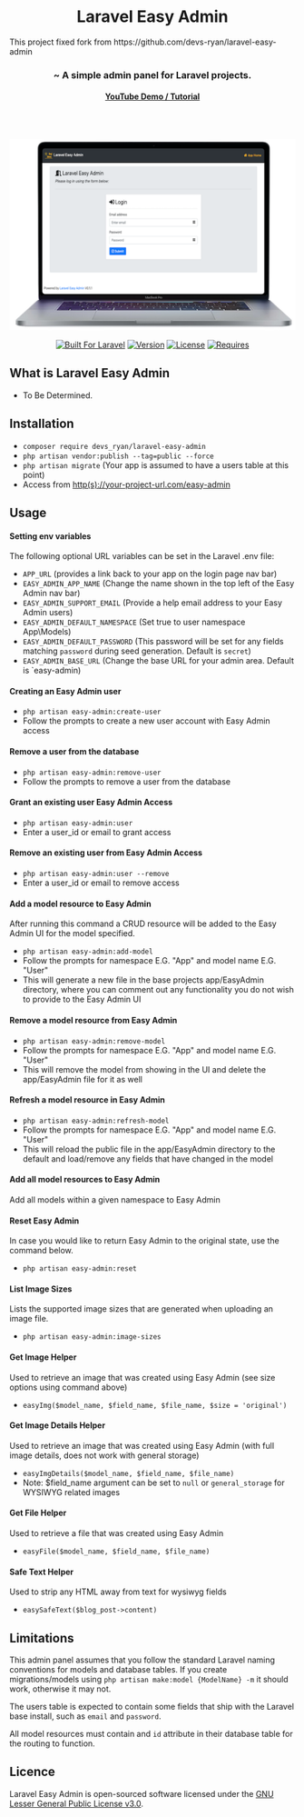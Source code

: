 <h1 align="center">Laravel Easy Admin</h1>

<p>This project fixed fork from <a>https://github.com/devs-ryan/laravel-easy-admin</a></p>

<h3 align="center">~ A simple admin panel for Laravel projects.</h3>
<h4 align="center"><a target="_blank" href="https://www.youtube.com/watch?v=QFzzwpDsQ0U" align="center">YouTube Demo / Tutorial</a></h4>
<br><br>
<p align="center"><img src="https://raw.githubusercontent.com/devs-ryan/img-storage/master/easy-admin-header.png"></p>
<p align="center">
<a target="_blank" href="https://laravel.com/"><img src="https://img.shields.io/badge/Built%20For-Laravel-orange" alt="Built For Laravel"></a>
<a target="_blank" href="https://packagist.org/packages/devs-ryan/laravel-easy-admin"><img src="https://img.shields.io/badge/Current%20Version-0.1.1-blue" alt="Version"></a>
<a target="_blank" href="https://packagist.org/packages/devs-ryan/laravel-easy-admin"><img src="https://img.shields.io/badge/License-GNU-green" alt="License"></a>
<a target="_blank" href="https://laravel.com/"><img src="https://img.shields.io/badge/Requires-Laravel%20%5E7.0-red" alt="Requires"></a>
</p>

## What is Laravel Easy Admin

- To Be Determined.


## Installation
- `composer require devs_ryan/laravel-easy-admin`
- `php artisan vendor:publish --tag=public --force`
- `php artisan migrate` (Your app is assumed to have a users table at this point)
- Access from <a href="https://github.com/devs-ryan/laravel-easy-admin">http(s)://your-project-url.com/easy-admin</a>

## Usage

#### Setting env variables
The following optional URL variables can be set in the Laravel .env file:
- `APP_URL` (provides a link back to your app on the login page nav bar)
- `EASY_ADMIN_APP_NAME` (Change the name shown in the top left of the Easy Admin nav bar)
- `EASY_ADMIN_SUPPORT_EMAIL` (Provide a help email address to your Easy Admin users)
- `EASY_ADMIN_DEFAULT_NAMESPACE` (Set true to user namespace App\Models)
- `EASY_ADMIN_DEFAULT_PASSWORD` (This password will be set for any fields matching `password` during seed generation. Default is `secret`)
- `EASY_ADMIN_BASE_URL` (Change the base URL for your admin area. Default is `easy-admin)

#### Creating an Easy Admin user
- `php artisan easy-admin:create-user`
- Follow the prompts to create a new user account with Easy Admin access

#### Remove a user from the database
- `php artisan easy-admin:remove-user`
- Follow the prompts to remove a user from the database

#### Grant an existing user Easy Admin Access
- `php artisan easy-admin:user`
- Enter a user_id or email to grant access

#### Remove an existing user from Easy Admin Access
- `php artisan easy-admin:user --remove`
- Enter a user_id or email to remove access

#### Add a model resource to Easy Admin
After running this command a CRUD resource will be added to the Easy Admin UI for the model specified.
- `php artisan easy-admin:add-model`
- Follow the prompts for namespace E.G. "App" and model name E.G. "User"
- This will generate a new file in the base projects app/EasyAdmin directory, where you can comment out any functionality you do not wish to provide to the Easy Admin UI

#### Remove a model resource from Easy Admin
- `php artisan easy-admin:remove-model`
- Follow the prompts for namespace E.G. "App" and model name E.G. "User"
- This will remove the model from showing in the UI and delete the app/EasyAdmin file for it as well

#### Refresh a model resource in Easy Admin
- `php artisan easy-admin:refresh-model`
- Follow the prompts for namespace E.G. "App" and model name E.G. "User"
- This will reload the public file in the app/EasyAdmin directory to the default and load/remove any fields that have changed in the model

#### Add all model resources to Easy Admin
Add all models within a given namespace to Easy Admin

#### Reset Easy Admin
In case you would like to return Easy Admin to the original state, use the command below.
- `php artisan easy-admin:reset`

#### List Image Sizes
Lists the supported image sizes that are generated when uploading an image file.
- `php artisan easy-admin:image-sizes`

#### Get Image Helper
Used to retrieve an image that was created using Easy Admin (see size options using command above)
- `easyImg($model_name, $field_name, $file_name, $size = 'original')`

#### Get Image Details Helper
Used to retrieve an image that was created using Easy Admin (with full image details, does not work with general storage)
- `easyImgDetails($model_name, $field_name, $file_name)`
- Note: $field_name argument can be set to `null` or `general_storage` for WYSIWYG related images

#### Get File Helper
Used to retrieve a file that was created using Easy Admin
- `easyFile($model_name, $field_name, $file_name)`

#### Safe Text Helper
Used to strip any HTML away from text for wysiwyg fields
- `easySafeText($blog_post->content)`

## Limitations
This admin panel assumes that you follow the standard Laravel naming conventions for models and database tables. If you create migrations/models using `php artisan make:model {ModelName} -m` it should work, otherwise it may not. 

The users table is expected to contain some fields that ship with the Laravel base install, such as `email` and `password`. 

All model resources must contain and `id` attribute in their database table for the routing to function.

## Licence
Laravel Easy Admin is open-sourced software licensed under the [GNU Lesser General Public License v3.0](LICENSE.md).
